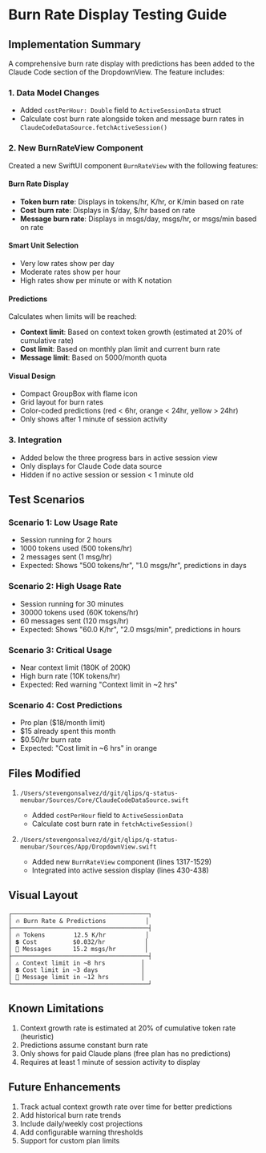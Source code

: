 # Burn Rate Display Testing Guide

## Implementation Summary

A comprehensive burn rate display with predictions has been added to the Claude Code section of the DropdownView. The feature includes:

### 1. Data Model Changes
- Added `costPerHour: Double` field to `ActiveSessionData` struct
- Calculate cost burn rate alongside token and message burn rates in `ClaudeCodeDataSource.fetchActiveSession()`

### 2. New BurnRateView Component
Created a new SwiftUI component `BurnRateView` with the following features:

#### Burn Rate Display
- **Token burn rate**: Displays in tokens/hr, K/hr, or K/min based on rate
- **Cost burn rate**: Displays in $/day, $/hr based on rate
- **Message burn rate**: Displays in msgs/day, msgs/hr, or msgs/min based on rate

#### Smart Unit Selection
- Very low rates show per day
- Moderate rates show per hour
- High rates show per minute or with K notation

#### Predictions
Calculates when limits will be reached:
- **Context limit**: Based on context token growth (estimated at 20% of cumulative rate)
- **Cost limit**: Based on monthly plan limit and current burn rate
- **Message limit**: Based on 5000/month quota

#### Visual Design
- Compact GroupBox with flame icon
- Grid layout for burn rates
- Color-coded predictions (red < 6hr, orange < 24hr, yellow > 24hr)
- Only shows after 1 minute of session activity

### 3. Integration
- Added below the three progress bars in active session view
- Only displays for Claude Code data source
- Hidden if no active session or session < 1 minute old

## Test Scenarios

### Scenario 1: Low Usage Rate
- Session running for 2 hours
- 1000 tokens used (500 tokens/hr)
- 2 messages sent (1 msg/hr)
- Expected: Shows "500 tokens/hr", "1.0 msgs/hr", predictions in days

### Scenario 2: High Usage Rate
- Session running for 30 minutes
- 30000 tokens used (60K tokens/hr)
- 60 messages sent (120 msgs/hr)
- Expected: Shows "60.0 K/hr", "2.0 msgs/min", predictions in hours

### Scenario 3: Critical Usage
- Near context limit (180K of 200K)
- High burn rate (10K tokens/hr)
- Expected: Red warning "Context limit in ~2 hrs"

### Scenario 4: Cost Predictions
- Pro plan ($18/month limit)
- $15 already spent this month
- $0.50/hr burn rate
- Expected: "Cost limit in ~6 hrs" in orange

## Files Modified

1. `/Users/stevengonsalvez/d/git/qlips/q-status-menubar/Sources/Core/ClaudeCodeDataSource.swift`
   - Added `costPerHour` field to `ActiveSessionData`
   - Calculate cost burn rate in `fetchActiveSession()`

2. `/Users/stevengonsalvez/d/git/qlips/q-status-menubar/Sources/App/DropdownView.swift`
   - Added new `BurnRateView` component (lines 1317-1529)
   - Integrated into active session display (lines 430-438)

## Visual Layout

```
┌──────────────────────────────────────┐
│ 🔥 Burn Rate & Predictions           │
├──────────────────────────────────────┤
│ 🔥 Tokens        12.5 K/hr           │
│ 💲 Cost          $0.032/hr           │
│ 💬 Messages      15.2 msgs/hr        │
├──────────────────────────────────────┤
│ ⚠️ Context limit in ~8 hrs          │
│ 💲 Cost limit in ~3 days            │
│ 💬 Message limit in ~12 hrs         │
└──────────────────────────────────────┘
```

## Known Limitations

1. Context growth rate is estimated at 20% of cumulative token rate (heuristic)
2. Predictions assume constant burn rate
3. Only shows for paid Claude plans (free plan has no predictions)
4. Requires at least 1 minute of session activity to display

## Future Enhancements

1. Track actual context growth rate over time for better predictions
2. Add historical burn rate trends
3. Include daily/weekly cost projections
4. Add configurable warning thresholds
5. Support for custom plan limits